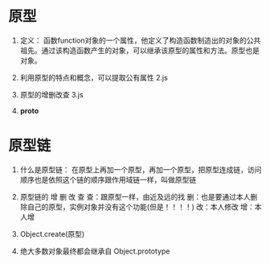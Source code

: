 # 原型
1. 定义： 函数function对象的一个属性，他定义了构造函数制造出的对象的公共祖先。通过该构造函数产生的对象，可以继承该原型的属性和方法。原型也是对象。


2. 利用原型的特点和概念，可以提取公有属性     2.js


3. 原型的增删改查   3.js

4. __proto__



# 原型链
1. 什么是原型链：
  在原型上再加一个原型，再加一个原型，把原型连成链，访问顺序也是依照这个链的顺序跟作用域链一样，叫做原型链

2. 原型链的 增 删 改 查
  查：跟原型一样，由近及远的找
  删：也是要通过本人删除自己的原型，实例对象并没有这个功能(但是！！！！)
  改：本人修改
  增：本人增


3. Object.create(原型)

4. 绝大多数对象最终都会继承自 Object.prototype

